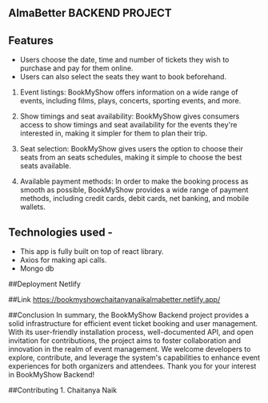 ## AlmaBetter BACKEND PROJECT
## Features
- Users choose the date, time and number of tickets they wish to purchase and pay for them online.
- Users can also select the seats they want to book beforehand.

1. Event listings: BookMyShow offers information on a wide range of events, including films, plays, concerts, sporting events, and more.

2. Show timings and seat availability: BookMyShow gives consumers access to show timings and seat availability for the events they're interested in, making it simpler for them to plan their trip.

3. Seat selection: BookMyShow gives users the option to choose their seats from an seats schedules, making it simple to choose the best seats available.

4. Available payment methods: In order to make the booking process as smooth as possible, BookMyShow provides a wide range of payment methods, including credit cards, debit cards, net banking, and mobile wallets.


## Technologies used -

-  This app is fully built on top of react library.
-  Axios for making api calls.
-  Mongo db


  ##Deployment
   Netlify

   ##Link
   https://bookmyshowchaitanyanaikalmabetter.netlify.app/

   ##Conclusion
In summary, the BookMyShow Backend project provides a solid infrastructure for efficient event ticket booking and user management. With its user-friendly installation process, well-documented API, and open invitation for contributions, the project aims to foster collaboration and innovation in the realm of event management. We welcome developers to explore, contribute, and leverage the system's capabilities to enhance event experiences for both organizers and attendees. Thank you for your interest in BookMyShow Backend!

   ##Contributing
    1. Chaitanya Naik
